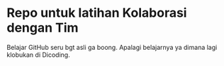 # Repo untuk latihan Kolaborasi dengan Tim
Belajar GitHub seru bgt asli ga boong.
Apalagi belajarnya ya dimana lagi klobukan di Dicoding.

